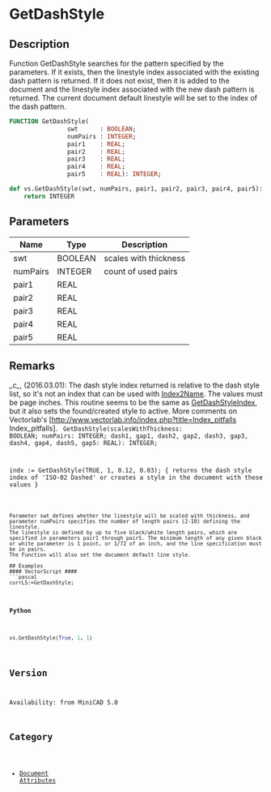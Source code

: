 # GetDashStyle

## Description
Function GetDashStyle searches for the pattern specified by the parameters. If it exists, then the linestyle index associated with the existing dash pattern is returned. If it does not exist, then it is added to the document and the linestyle index associated with the new dash pattern is returned. The current document default linestyle will be set to the index of the dash pattern.

```pascal
FUNCTION GetDashStyle(
				swt      : BOOLEAN;
				numPairs : INTEGER;
				pair1    : REAL;
				pair2    : REAL;
				pair3    : REAL;
				pair4    : REAL;
				pair5    : REAL): INTEGER;
```

```python
def vs.GetDashStyle(swt, numPairs, pair1, pair2, pair3, pair4, pair5):
    return INTEGER
```

## Parameters
|Name|Type|Description|
|---|---|---|
|swt|BOOLEAN|scales with thickness|
|numPairs|INTEGER|count of used pairs|
|pair1|REAL|   |
|pair2|REAL|   |
|pair3|REAL|   |
|pair4|REAL|   |
|pair5|REAL|   |

## Remarks
*\_c\_*, (2016.03.01):  The dash style index returned is relative to the dash style list, so it's not an index that can be used with [Index2Name](Index2Name.md). The values must be page inches. This routine seems to be the same as [GetDashStyleIndex](GetDashStyleIndex.md), but it also sets the found/created style to active. More comments on Vectorlab's [http://www.vectorlab.info/index.php?title=Index_pitfalls Index_pitfalls].
<code lang="vs">
GetDashStyle(scalesWithThickness: BOOLEAN; numPairs: INTEGER; dash1, gap1, dash2, gap2, dash3, gap3, dash4, gap4, dash5, gap5: REAL): INTEGER; 

indx := GetDashStyle(TRUE, 1, 0.12, 0.03); 
{ returns the dash style index of 'ISO-02 Dashed' or creates a style in the document with these values }
```

Parameter swt defines whether the linestyle will be scaled with thickness, and parameter numPairs specifies the number of length pairs (2-10) defining the linestyle. 
The linestyle is defined by up to five black/white length pairs, which are specified in parameters pair1 through pair5. The minimum length of any given black or white parameter is 1 point, or 1/72 of an inch, and the line specification must be in pairs.  
The Function will also set the document default line style.

## Examples
#### VectorScript ####
```pascal
currLS:=GetDashStyle;
```
#### Python ####
```python
vs.GetDashStyle(True, 1, 1)
```

## Version
Availability: from MiniCAD 5.0

## Category
* [Document Attributes](../Categories/Document%20Attributes.md)
